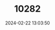 ---
title: "10282"
category: "Hybomys trivirgatus"
draft: false
date: 2024-02-22 13:03:50
languages:
  English: ["Temminck's Striped Mouse", "West African Hybomys"]
---
